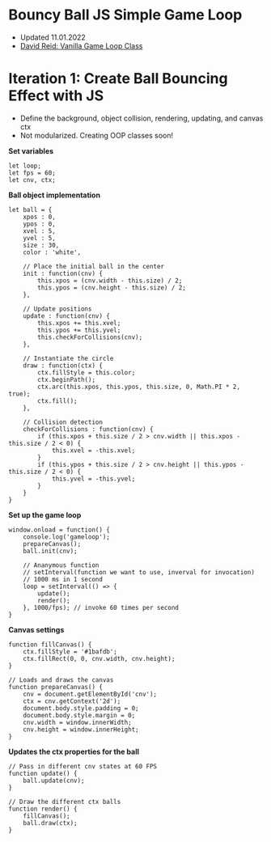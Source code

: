 # Bouncy Ball JS Simple Game Loop
- Updated 11.01.2022
- [David Reid: Vanilla Game Loop Class](https://github.com/david-reid/cwd-startscreen-session)

# Iteration 1: Create Ball Bouncing Effect with JS

- Define the background, object collision, rendering, updating, and canvas ctx
- Not modularized. Creating OOP classes soon!

**Set variables**
```JS
let loop;
let fps = 60;
let cnv, ctx;
```

**Ball object implementation**
```JS
let ball = {
    xpos : 0,
    ypos : 0,
    xvel : 5,
    yvel : 5,
    size : 30,
    color : 'white',
    
    // Place the initial ball in the center
    init : function(cnv) {
        this.xpos = (cnv.width - this.size) / 2;
        this.ypos = (cnv.height - this.size) / 2;
    },

    // Update positions
    update : function(cnv) {
        this.xpos += this.xvel;
        this.ypos += this.yvel;
        this.checkForCollisions(cnv);
    },

    // Instantiate the circle
    draw : function(ctx) {
        ctx.fillStyle = this.color;
        ctx.beginPath();
        ctx.arc(this.xpos, this.ypos, this.size, 0, Math.PI * 2, true);
        ctx.fill();
    },

    // Collision detection
    checkForCollisions : function(cnv) {
        if (this.xpos + this.size / 2 > cnv.width || this.xpos - this.size / 2 < 0) {
            this.xvel = -this.xvel;
        }
        if (this.ypos + this.size / 2 > cnv.height || this.ypos - this.size / 2 < 0) {
            this.yvel = -this.yvel;
        }
    }
}
```

**Set up the game loop**
```JS
window.onload = function() {
    console.log('gameloop');
    prepareCanvas();
    ball.init(cnv);

    // Ananymous function
    // setInterval(function we want to use, inverval for invocation)
    // 1000 ms in 1 second
    loop = setInterval(() => {
        update();
        render();
    }, 1000/fps); // invoke 60 times per second
}
```

**Canvas settings**
```JS
function fillCanvas() {
    ctx.fillStyle = '#1bafdb';
    ctx.fillRect(0, 0, cnv.width, cnv.height);
}

// Loads and draws the canvas
function prepareCanvas() {
    cnv = document.getElementById('cnv');
    ctx = cnv.getContext('2d');
    document.body.style.padding = 0;
    document.body.style.margin = 0;
    cnv.width = window.innerWidth;
    cnv.height = window.innerHeight;
}
```

**Updates the ctx properties for the ball**
```JS
// Pass in different cnv states at 60 FPS
function update() {
    ball.update(cnv);
}

// Draw the different ctx balls
function render() {
    fillCanvas();
    ball.draw(ctx);
}
```
